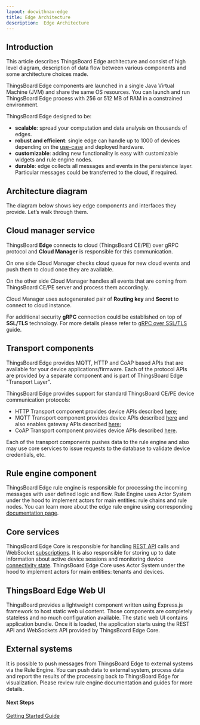 ```yaml
---
layout: docwithnav-edge
title: Edge Architecture
description:  Edge Architecture
---
```


## Introduction

This article describes ThingsBoard Edge architecture and consist of high level diagram, description of data flow between various components and some architecture choices made.

ThingsBoard Edge components are launched in a single Java Virtual Machine (JVM) and share the same OS resources.
You can launch and run ThingsBoard Edge process with 256 or 512 MB of RAM in a constrained environment.

ThingsBoard Edge designed to be:

* **scalable**: spread your computation and data analysis on thousands of edges.
* **robust and efficient**: single edge can handle up to 1000 of devices depending on the [use-case](/docs/edge/use-cases/overview/) and deployed hardware.
* **customizable**: adding new functionality is easy with customizable widgets and rule engine nodes.
* **durable**: edge collects all messages and events in the persistence layer. Particular messages could be transferred to the cloud, if required.

## Architecture diagram

The diagram below shows key edge components and interfaces they provide. Let’s walk through them.

<object width="80%" data="/images/reference/edge-architecture.svg"></object>

## Cloud manager service

ThingsBoard **Edge** connects to cloud (ThingsBoard CE/PE) over gRPC protocol and **Cloud Manager** is responsible for this communication. 

On one side Cloud Manager checks cloud queue for new cloud events and push them to cloud once they are available. 

On the other side Cloud Manager handles all events that are coming from ThingsBoard CE/PE server and process them accordingly.

Cloud Manager uses autogenerated pair of **Routing key** and **Secret** to connect to cloud instance.

For additional security **gRPC** connection could be established on top of **SSL/TLS** technology. For more details please refer to [gRPC over SSL/TLS](/docs/edge/user-guide/grpc-over-ssl/) guide.

## Transport components

ThingsBoard Edge provides MQTT, HTTP and CoAP based APIs that are available for your device applications/firmware.
Each of the protocol APIs are provided by a separate component and is part of ThingsBoard Edge "Transport Layer".

ThingsBoard Edge provides support for standard ThingsBoard CE/PE device communication protocols:

* HTTP Transport component provides device APIs described [here](/docs/edge/reference/http-api/);
* MQTT Transport component provides device APIs described [here](/docs/edge/reference/mqtt-api/)
  and also enables gateway APIs described [here](/docs/edge/reference/gateway-mqtt-api/);
* CoAP Transport component provides device APIs described [here](/docs/edge/reference/coap-api/).

Each of the transport components pushes data to the rule engine and also may use core services to issue requests to the database to validate device credentials, etc.

## Rule engine component

ThingsBoard Edge rule engine is responsible for processing the incoming messages with user defined logic and flow.
Rule Engine uses Actor System under the hood to implement actors for main entities: rule chains and rule nodes.
You can learn more about the edge rule engine using corresponding [documentation page](/docs/edge/rule-engine/general/).

## Core services

ThingsBoard Edge Core is responsible for handling [REST API](/docs/edge/reference/rest-api/) calls and WebSocket [subscriptions](/docs/user-guide/telemetry/#websocket-api).
It is also responsible for storing up to date information about active device sessions and monitoring device [connectivity state](/docs/user-guide/device-connectivity-status/).
ThingsBoard Edge Core uses Actor System under the hood to implement actors for main entities: tenants and devices.

## ThingsBoard Edge Web UI

ThingsBoard provides a lightweight component written using Express.js framework to host static web ui content.
Those components are completely stateless and no much configuration available.
The static web UI contains application bundle. Once it is loaded, the application starts using the REST API and WebSockets API provided by ThingsBoard Edge Core.

## External systems

It is possible to push messages from ThingsBoard Edge to external systems via the Rule Engine.
You can push data to external system, process data and report the results of the processing back to ThingsBoard Edge for visualization.
Please review rule engine documentation and guides for more details.

#### Next Steps

<p><a href="/docs/edge/getting-started" class="button">Getting Started Guide</a></p>